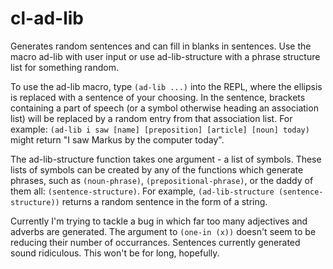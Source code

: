# cl-ad-lib
Generates random sentences and can fill in blanks in sentences.
Use the macro ad-lib with user input or use ad-lib-structure with a phrase structure list for something random.

To use the ad-lib macro, type `(ad-lib ...)` into the REPL, where the ellipsis is replaced with a sentence of your choosing. In the sentence, brackets containing a part of speech (or a symbol otherwise heading an association list) will be replaced by a random entry from that association list. For example: `(ad-lib i saw [name] [preposition] [article] [noun] today)` might return "I saw Markus by the computer today".

The ad-lib-structure function takes one argument - a list of symbols. These lists of symbols can be created by any of the functions which generate phrases, such as `(noun-phrase)`, `(prepositional-phrase)`, or the daddy of them all: `(sentence-structure)`. For example, `(ad-lib-structure (sentence-structure))` returns a random sentence in the form of a string.

Currently I'm trying to tackle a bug in which far too many adjectives and adverbs are generated. The argument to `(one-in (x))` doesn't seem to be reducing their number of occurrances. Sentences currently generated sound ridiculous. This won't be for long, hopefully.
